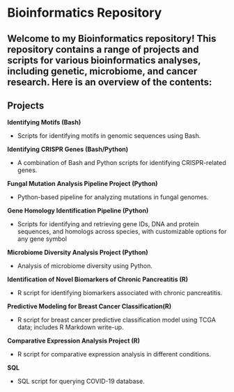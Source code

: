 # Bioinformatics Repository
## Welcome to my Bioinformatics repository! This repository contains a range of projects and scripts for various bioinformatics analyses, including genetic, microbiome, and cancer research. Here is an overview of the contents:

## **Projects**
**Identifying Motifs (Bash)**
 * Scripts for identifying motifs in genomic sequences using Bash.

**Identifying CRISPR Genes (Bash/Python)**
 * A combination of Bash and Python scripts for identifying CRISPR-related genes.

**Fungal Mutation Analysis Pipeline Project (Python)**
 * Python-based pipeline for analyzing mutations in fungal genomes.

**Gene Homology Identification Pipeline (Python)** 
 * Scripts for identifying and retrieving gene IDs, DNA and protein sequences, and homologs across species, with customizable options for any gene symbol

**Microbiome Diversity Analysis Project (Python)**
 * Analysis of microbiome diversity using Python.

**Identification of Novel Biomarkers of Chronic Pancreatitis (R)**
 * R script for identifying biomarkers associated with chronic pancreatitis.

**Predictive Modeling for Breast Cancer Classification(R)**
* R script for breast cancer predictive classification model using TCGA data; includes R Markdown write-up.

**Comparative Expression Analysis Project (R)**
* R script for comparative expression analysis in different conditions.

**SQL**
 * SQL script for querying COVID-19 database.
